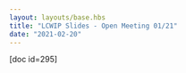 ```yaml
---
layout: layouts/base.hbs
title: "LCWIP Slides - Open Meeting 01/21"
date: "2021-02-20"
---
```


\[doc id=295\]

